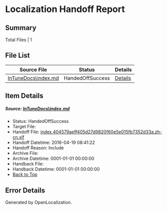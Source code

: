 # <a name='report-top'></a> Localization Handoff Report

## Summary
 Total Files | 1

## File List
 Source File | Status | Details 
 ----------- | ------ | ------- 
 [InTuneDocs\index.md](https://github.com/Microsoft/IntuneDocs-pr/blob/4475c10a51e4361a1dfc35df69f4ef81c0d316d3/InTuneDocs/index.md) | HandedOffSuccess | [Details](#740d76280545e77eddd35972aeeb6e41e56c61e0683)

## Item Details
##### <a name='740d76280545e77eddd35972aeeb6e41e56c61e0683'></a> Source: [InTuneDocs\index.md](https://github.com/Microsoft/IntuneDocs-pr/blob/4475c10a51e4361a1dfc35df69f4ef81c0d316d3/InTuneDocs/index.md)
* Status: HandedOffSuccess
* Target File: 
* Handoff File: [index.404579aeff405d27d9820f60e5e015fb7352d33a.zh-cn.xlf](https://github.com/Microsoft/EM.handoff/blob/ea695482509f827e28a65fc50f4083633ae79fd6/ol-handoff/Microsoft/IntuneDocs-pr.zh-cn/master/index.404579aeff405d27d9820f60e5e015fb7352d33a.zh-cn.xlf)
* Handoff Datetime: 2016-04-19 08:41:22
* Handoff Reason: Include
* Archive File: 
* Archive Datetime: 0001-01-01 00:00:00
* Handback File: 
* Handback Datetime: 0001-01-01 00:00:00
* [Back to Top](#report-top)


## Error Details

Generated by OpenLocalization.
